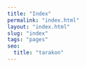 ```yaml
---
title: "Index"
permalink: "index.html"
layout: "index.html"
slug: "index"
tags: "pages"
seo:
  title: "tarakon"
---
```



